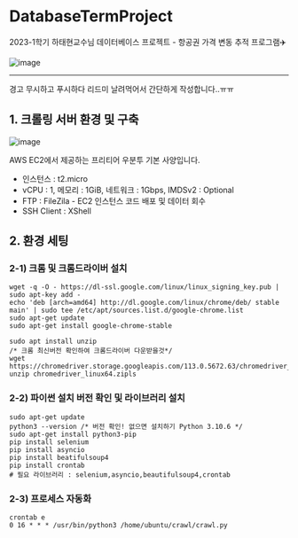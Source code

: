# DatabaseTermProject
2023-1학기 하태현교수님 데이터베이스 프로젝트 - 항공권 가격 변동 추적 프로그램✈️

![image](https://github.com/j2noo/DatabaseTermProject/assets/77064618/d770b83e-891e-4ee2-9b24-1369164e04b2)


---
경고 무시하고 푸시하다 리드미 날려먹어서 간단하게 작성합니다..ㅠㅠ

## 1. 크롤링 서버 환경 및 구축
![image](https://github.com/j2noo/DatabaseTermProject/assets/77064618/581f47ee-88b5-4e0a-9d9a-b558c91914d6)

AWS EC2에서 제공하는 프리티어 우분투 기본 사양입니다.
- 인스턴스 : t2.micro
- vCPU : 1, 메모리 : 1GiB, 네트워크 : 1Gbps, IMDSv2 : Optional
- FTP : FileZila - EC2 인스턴스 코드 배포 및 데이터 회수
- SSH Client : XShell 

## 2. 환경 세팅

### 2-1) 크롬 및 크롬드라이버 설치
```
wget -q -O - https://dl-ssl.google.com/linux/linux_signing_key.pub | sudo apt-key add -
echo 'deb [arch=amd64] http://dl.google.com/linux/chrome/deb/ stable main' | sudo tee /etc/apt/sources.list.d/google-chrome.list
sudo apt-get update 
sudo apt-get install google-chrome-stable

sudo apt install unzip
/* 크롬 최신버전 확인하여 크롬드라이버 다운받을것*/
wget https://chromedriver.storage.googleapis.com/113.0.5672.63/chromedriver_linux64.zip
unzip chromedriver_linux64.zipls
```

### 2-2) 파이썬 설치 버전 확인 및 라이브러리 설치
```
sudo apt-get update
python3 --version /* 버전 확인! 없으면 설치하기 Python 3.10.6 */
sudo apt-get install python3-pip
pip install selenium
pip install asyncio
pip install beatifulsoup4
pip install crontab
# 필요 라이브러리 : selenium,asyncio,beautifulsoup4,crontab
```

### 2-3) 프로세스 자동화
```
crontab e
0 16 * * * /usr/bin/python3 /home/ubuntu/crawl/crawl.py
```
